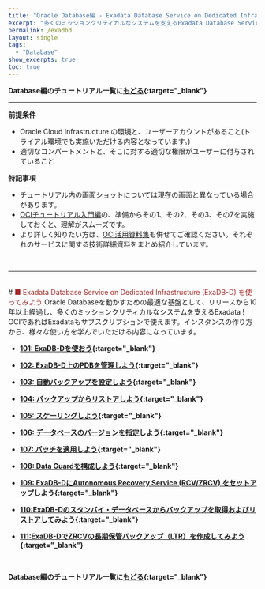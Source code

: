 ```yaml
---
title: "Oracle Database編 - Exadata Database Service on Dedicated Infrastructure (ExaDB-D) を使ってみよう"
excerpt: "多くのミッションクリティカルなシステムを支えるExadata Database Service on Dedicated Infrastructure (ExaDB-D)を学ぶチュートリアルです。インスタンスの作成から、運用管理までを一通り体験します。"
permalink: /exadbd
layout: single
tags: 
  - "Database"
show_excerpts: true
toc: true
---
```

  

**Database編のチュートリアル一覧に[もどる](/ocitutorials/database/){:target="_blank"}**
<br/>

----
**前提条件**  
+ Oracle Cloud Infrastructure の環境と、ユーザーアカウントがあること(トライアル環境でも実施いただける内容となっています。)
+ 適切なコンパートメントと、そこに対する適切な権限がユーザーに付与されていること

**特記事項**  
+ チュートリアル内の画面ショットについては現在の画面と異なっている場合があります。
+ [OCIチュートリアル入門編](/ocitutorials/beginners/)の、準備からその1、その2、その3、その7を実施しておくと、理解がスムーズです。  
+ より詳しく知りたい方は、[OCI活用資料集](https://oracle-japan.github.io/ocidocs/services/database/)も併せてご確認ください。それぞれのサービスに関する技術詳細資料をまとめ紹介しています。
<br/>

----

<br/>
# <span style="color: brown; ">■ Exadata Database Service on Dedicated Infrastructure (ExaDB-D) を使ってみよう</span>
Oracle Databaseを動かすための最適な基盤として、リリースから10年以上経過し、多くのミッションクリティカルなシステムを支えるExadata !
OCIであればExadataもサブスクリプションで使えます。インスタンスの作り方から、様々な使い方を学んでいただける内容になっています。


+ **[101: ExaDB-Dを使おう](/ocitutorials/exadbd/exadb-d101-create-exadb-d/){:target="_blank"}**   

+ **[102: ExaDB-D上のPDBを管理しよう](/ocitutorials/exadbd/exadb-d102-manage-pdb/){:target="_blank"}** 

+ **[103: 自動バックアップを設定しよう](/ocitutorials/exadbd/exadb-d103-automatic-backup/){:target="_blank"}**

+ **[104: バックアップからリストアしよう](/ocitutorials/exadbd/exadb-d104-backup-restore/){:target="_blank"}**

+ **[105: スケーリングしよう](/ocitutorials/exadbd/exadb-d105-scaling/){:target="_blank"}**	

+ **[106: データベースのバージョンを指定しよう](/ocitutorials/exadbd/exadb-d106-dbversion/){:target="_blank"}**

+ **[107: パッチを適用しよう](/ocitutorials/exadbd/exadb-d107-patch/){:target="_blank"}**

+ **[108: Data Guardを構成しよう](/ocitutorials/exadbd/exadb-d108-dataguard/){:target="_blank"}**

+ **[109: ExaDB-DにAutonomous Recovery Service (RCV/ZRCV) をセットアップしよう](/ocitutorials/exadbd/exadb-d109-zrcv/){:target="_blank"}**

+ **[110:ExaDB-Dのスタンバイ・データベースからバックアップを取得およびリストアしてみよう](/ocitutorials/exadbd/exadb-d110-dataguard-standby-bkup/){:target="_blank"}**

+ **[111:ExaDB-DでZRCVの長期保管バックアップ（LTR）を作成してみよう](/ocitutorials/exadbd/exadb-d111-ltr/){:target="_blank"}**


<br/>

**Database編のチュートリアル一覧に[もどる](/ocitutorials/database/){:target="_blank"}**
<br/>

<!-- 

## 移行編（公開準備中）
## データ連携編
## 運用管理編
## Livelabsのお勧めコンテンツのご紹介
## ADBに関するよくあるFAQ

  -->  

<br/>
